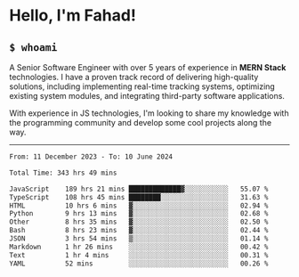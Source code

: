 <h1>Hello, I'm Fahad!</h1>

<h2><code>$ whoami</code></h2>

A Senior Software Engineer with over 5 years of experience in **MERN Stack** technologies. I have a proven track record of delivering high-quality solutions, including implementing real-time tracking systems, optimizing existing system modules, and integrating third-party software applications.

With experience in JS technologies, I'm looking to share my knowledge with the programming community and develop some cool projects along the way.

---

<!--START_SECTION:waka-->

```txt
From: 11 December 2023 - To: 10 June 2024

Total Time: 343 hrs 49 mins

JavaScript    189 hrs 21 mins █████████████▓░░░░░░░░░░░   55.07 %
TypeScript    108 hrs 45 mins ████████░░░░░░░░░░░░░░░░░   31.63 %
HTML          10 hrs 6 mins   ▓░░░░░░░░░░░░░░░░░░░░░░░░   02.94 %
Python        9 hrs 13 mins   ▓░░░░░░░░░░░░░░░░░░░░░░░░   02.68 %
Other         8 hrs 35 mins   ▓░░░░░░░░░░░░░░░░░░░░░░░░   02.50 %
Bash          8 hrs 23 mins   ▓░░░░░░░░░░░░░░░░░░░░░░░░   02.44 %
JSON          3 hrs 54 mins   ▒░░░░░░░░░░░░░░░░░░░░░░░░   01.14 %
Markdown      1 hr 26 mins    ░░░░░░░░░░░░░░░░░░░░░░░░░   00.42 %
Text          1 hr 4 mins     ░░░░░░░░░░░░░░░░░░░░░░░░░   00.31 %
YAML          52 mins         ░░░░░░░░░░░░░░░░░░░░░░░░░   00.26 %
```

<!--END_SECTION:waka-->

<!--
**heyFahad/heyFahad** is a ✨ _special_ ✨ repository because its `README.md` (this file) appears on your GitHub profile.

Here are some ideas to get you started:

- 🔭 I’m currently working on ...
- 🌱 I’m currently learning ...
- 👯 I’m looking to collaborate on ...
- 🤔 I’m looking for help with ...
- 💬 Ask me about ...
- 📫 How to reach me: ...
- 😄 Pronouns: ...
- ⚡ Fun fact: ...
-->

